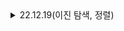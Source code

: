 <details>
<summary>22.12.19(이진 탐색, 정렬)</summary>
<div markdown="1">
# 22.12.19(이진 탐색,정렬)

---

1. 수 찾기

2750. 수 정렬하기

## binarySearch() 메서드

- arrays.binarySearch(i)
- 인덱스 반환 or 음수
- 정렬되어 있는 배열
- 이진 탐색의 시간 복잡도는 O(logN) 이 된다.
- 배열의 중간에 있는 임의의 값을 선택하여 찾고자 하는 값 X와 비교한다.

정렬 알고리즘 7가지

## 1. 선택 정렬(Selection Sort)

- 선택된 값과 나머지 데이터 중에 비교하여 알맞은 자리를 찾는 알고리즘
    
    ![img.gif](https://s3-us-west-2.amazonaws.com/secure.notion-static.com/77d22c60-26f7-4f1e-a3a3-b7d95002689b/img.gif)
    
- 시간 복잡도 O(n²)

## 2. 삽입 정렬(Insertion Sort)

- 데이터 집합을 순회하면서 정렬이 필요한 요소를 뽑아내어 이를 다시 적당한 곳으로 삽입하는 고리즘
- 성능은 버블정렬보다 좋음
    
    ![img.gif](https://s3-us-west-2.amazonaws.com/secure.notion-static.com/7465ae8e-0045-4c5f-bfbf-f58b1465128b/img.gif)
    
- 시간 복잡도 O(n²) 이미 정렬 되어있다면 best O(n)

## 3. 버블 정렬(Bubble Sort)

- 거품이 수면으로 올라오는 듯 하여 붙여진 버블정렬, 인접한 두 수를 비교하여 오름차순 or 내림차순
    
    ![img.gif](https://s3-us-west-2.amazonaws.com/secure.notion-static.com/54bc105a-d96e-42a4-b603-5680ea8ae811/img.gif)
    
- 시간복잡도 O(n²)

## 4. 병합정렬(Merge Sort)

- 둘 이상의 부분집합으로 가르고, 각 부분집합을 정렬한 다음 부분집합들을 다시 정렬된 형태로 합치는 방식
    
    ![img.gif](https://s3-us-west-2.amazonaws.com/secure.notion-static.com/f09cfe27-eef2-4406-9f3d-3fa786ba2e28/img.gif)
    
- 데이터 집합이 메모리에 한번에 올리기에 너무 클 때 쓰기 좋은 방법이다.
- 시간 복잡도 O(n log n)
- 다른 알고리즘과 비교했을 때 O(n) 수준의 메모리가 추가로 필요하다는 단점이 있다.

## 5. 힙 정렬

- 트리 기반으로 최대 힙 트리 or 최소 힙 트리를 구성해 정렬을 하는 방법
- 내림차순 정렬에서는 최대 힙, 오름차순 정렬을 위해서는 최소 힙을 구성하면 된다.
    
    ![img.gif](https://s3-us-west-2.amazonaws.com/secure.notion-static.com/0ca59c2b-025a-46f8-b9f2-ac79b607851c/img.gif)
    
- 완전이진트리여야 함
- 시간복잡도 O(n log n)

 

## 6. 퀵 정렬(Quick Sort)

- 데이터 집합내에 임의의 기준(pivot)을 정하고 해당 피벗으로 집합을 기준으로 두개의 부분 집합으로 나눈다.
- 한쪽 부분에는 피벗값보다 작은 값들만, 다른 한쪽은 큰 값들만 넣는다.
- 더 이상 쪼갤 부분 집합이 없을 때까지 각각의 부분 집합에 대해 피벗/ 쪼개기 재귀적으로 적용.
    
    ![img.gif](https://s3-us-west-2.amazonaws.com/secure.notion-static.com/5a884fe5-ab61-4fd4-add0-ae0a14b079e7/img.gif)
    
- 시간 복잡도 O(n log n)

## 7. 기수 정렬

- 낮은 자리수부터 비교해가며 정렬한다. 비교연산을 하지 않아 빠르지만, 또 다른 메모리 공간을 필요하다는 게 단점. 기수정렬은 낮은 자리수부터 비교하여 정렬해 간다는 것을 기본 개념으로 하는 정렬 알고리즘이다.
- 비교 연산을 하지 않아 빠르지만, 데이터 전체 크기에 기수 테이블의 크기만한 메모리가 더 필요하다.
    
    ![img.gif](https://s3-us-west-2.amazonaws.com/secure.notion-static.com/d2c8a38c-05eb-47aa-9305-352bcbba3d96/img.gif)
    
- 시간 복잡도 O(dn) → d는 자리수

</div>
</details>
